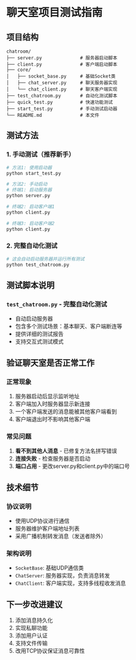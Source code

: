 # 聊天室项目测试指南

## 项目结构
```
chatroom/
├── server.py              # 服务器启动脚本
├── client.py              # 客户端启动脚本
├── core/
│   ├── socket_base.py     # 基础Socket类
│   ├── chat_server.py     # 聊天服务器实现
│   └── chat_client.py     # 聊天客户端实现
├── test_chatroom.py       # 自动化测试脚本
├── quick_test.py          # 快速功能测试
├── start_test.py          # 手动测试启动器
└── README.md              # 本文件
```


## 测试方法

### 1. 手动测试（推荐新手）
```bash
# 方法1: 使用启动器
python start_test.py

# 方法2: 手动启动
# 终端1: 启动服务器
python server.py

# 终端2: 启动客户端1
python client.py

# 终端3: 启动客户端2  
python client.py
```


### 2. 完整自动化测试
```bash
# 这会自动启动服务器并运行所有测试
python test_chatroom.py
```

## 测试脚本说明


### `test_chatroom.py` - 完整自动化测试
- 自动启动服务器
- 包含多个测试场景：基本聊天、客户端断连等
- 提供详细的测试报告
- 支持交互式测试模式

## 验证聊天室是否正常工作

### 正常现象
1. 服务器启动后显示监听地址
2. 客户端加入时服务器显示新连接
3. 一个客户端发送的消息能被其他客户端看到
4. 客户端退出时不影响其他客户端

### 常见问题
1. **看不到其他人消息** - 已修复方法名拼写错误
2. **连接失败** - 检查服务器是否启动
3. **端口占用** - 更改server.py和client.py中的端口号

## 技术细节

### 协议说明
- 使用UDP协议进行通信
- 服务器维护客户端地址列表
- 采用广播机制转发消息（发送者除外）

### 架构说明
- `SocketBase`: 基础UDP通信类
- `ChatServer`: 服务器实现，负责消息转发
- `ChatClient`: 客户端实现，支持多线程收发消息

## 下一步改进建议
1. 添加消息持久化
2. 实现私聊功能
3. 添加用户认证
4. 支持文件传输
5. 改用TCP协议保证消息可靠性

